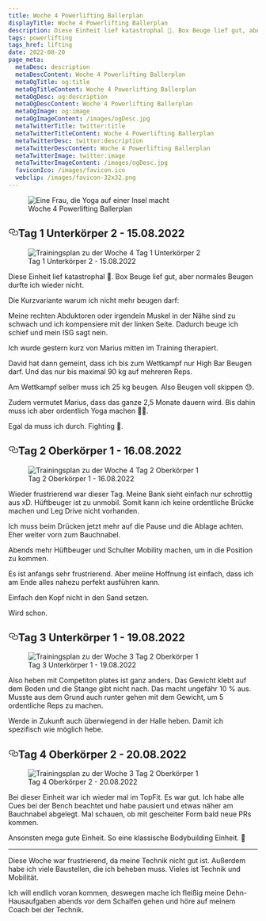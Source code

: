 ```yaml
---
title: Woche 4 Powerlifting Ballerplan
displayTitle: Woche 4 Powerlifting Ballerplan
description: Diese Einheit lief katastrophal 🫣. Box Beuge lief gut, aber normales Beugen durfte ich wieder nicht.
tags: powerlifting
tags_href: lifting
date: 2022-08-20
page_meta:
  metaDesc: description
  metaDescContent: Woche 4 Powerlifting Ballerplan
  metaOgTitle: og:title
  metaOgTitleContent: Woche 4 Powerlifting Ballerplan
  metaOgDesc: og:description
  metaOgDescContent: Woche 4 Powerlifting Ballerplan
  metaOgImage: og:image
  metaOgImageContent: /images/ogDesc.jpg
  metaTwitterTitle: twitter:title
  metaTwitterTitleContent: Woche 4 Powerlifting Ballerplan
  metaTwitterDesc: twitter:description
  metaTwitterDescContent: Woche 4 Powerlifting Ballerplan
  metaTwitterImage: twitter:image
  metaTwitterImageContent: /images/ogDesc.jpg
  faviconIco: /images/favicon.ico
  webclip: /images/favicon-32x32.png
---
```


<figure>

<img src="/images/woche-4/eine-frau-die-auf-einer-insel-yoga-macht.jpg" alt="Eine Frau, die Yoga auf einer Insel macht">
<figcaption>Woche 4 Powerlifting Ballerplan</figcaption>

</figure>

<h2 style="position: relative;" id="tag-1"><a href="#tag-1" aria-label="tag 1 Permalink" class="blog-header-link before"><svg aria-hidden="true" focusable="false" height="20" version="1.1" viewbox="0 0 16 16" width="20"><path fill-rule="evenodd" d="M4 9h1v1H4c-1.5 0-3-1.69-3-3.5S2.55 3 4 3h4c1.45 0 3 1.69 3 3.5 0 1.41-.91 2.72-2 3.25V8.59c.58-.45 1-1.27 1-2.09C10 5.22 8.98 4 8 4H4c-.98 0-2 1.22-2 2.5S3 9 4 9zm9-3h-1v1h1c1 0 2 1.22 2 2.5S13.98 12 13 12H9c-.98 0-2-1.22-2-2.5 0-.83.42-1.64 1-2.09V6.25c-1.09.53-2 1.84-2 3.25C6 11.31 7.55 13 9 13h4c1.45 0 3-1.69 3-3.5S14.5 6 13 6z"></path></svg></a>Tag 1 Unterkörper 2 - 15.08.2022</h2>

<figure>

<img class="img-fluid" src="/images/woche-4/woche-4-tag-1-uk-2.png" alt="Trainingsplan zu der Woche 4 Tag 1 Unterkörper 2">
<figcaption>Tag 1 Unterkörper 2 - 15.08.2022</figcaption>

</figure>

Diese Einheit lief katastrophal 🫣. Box Beuge lief gut, aber normales Beugen durfte ich wieder nicht.

Die Kurzvariante warum ich nicht mehr beugen darf:

Meine rechten Abduktoren oder irgendein Muskel in der Nähe sind zu schwach und ich kompensiere mit der linken Seite. Dadurch beuge ich schief und mein ISG sagt nein.

Ich wurde gestern kurz von Marius mitten im Training therapiert.

David hat dann gemeint, dass ich bis zum Wettkampf nur High Bar Beugen darf. Und das nur bis maximal 90 kg auf mehreren Reps.

Am Wettkampf selber muss ich 25 kg beugen. Also Beugen voll skippen 😓.

Zudem vermutet Marius, dass das ganze 2,5 Monate dauern wird. Bis dahin muss ich aber ordentlich Yoga machen 😮‍💨.

Egal da muss ich durch. Fighting 🫡.

<h2 style="position: relative;" id="tag-2"><a href="#tag-2" aria-label="tag 2 Permalink" class="blog-header-link before"><svg aria-hidden="true" focusable="false" height="20" version="1.1" viewbox="0 0 16 16" width="20"><path fill-rule="evenodd" d="M4 9h1v1H4c-1.5 0-3-1.69-3-3.5S2.55 3 4 3h4c1.45 0 3 1.69 3 3.5 0 1.41-.91 2.72-2 3.25V8.59c.58-.45 1-1.27 1-2.09C10 5.22 8.98 4 8 4H4c-.98 0-2 1.22-2 2.5S3 9 4 9zm9-3h-1v1h1c1 0 2 1.22 2 2.5S13.98 12 13 12H9c-.98 0-2-1.22-2-2.5 0-.83.42-1.64 1-2.09V6.25c-1.09.53-2 1.84-2 3.25C6 11.31 7.55 13 9 13h4c1.45 0 3-1.69 3-3.5S14.5 6 13 6z"></path></svg></a>Tag 2 Oberkörper 1 - 16.08.2022</h2>

<figure>

<img class="img-fluid" src="/images/woche-4/woche-4-tag-2-ok-1.png" alt="Trainingsplan zu der Woche 4 Tag 2 Oberkörper 1">
<figcaption>Tag 2 Oberkörper 1 - 16.08.2022</figcaption>

</figure>

Wieder frustrierend war dieser Tag. Meine Bank sieht einfach nur schrottig aus xD. Hüftbeuger ist zu unmobil. Somit kann ich keine ordentliche Brücke machen und Leg Drive nicht vorhanden.

Ich muss beim Drücken jetzt mehr auf die Pause und die Ablage achten. Eher weiter vorn zum Bauchnabel.

Abends mehr Hüftbeuger und Schulter Mobility machen, um in die Position zu kommen.

Es ist anfangs sehr frustrierend. Aber meiine Hoffnung ist einfach, dass ich am Ende alles nahezu perfekt ausführen kann.

Einfach den Kopf nicht in den Sand setzen.

Wird schon.

<h2 style="position: relative;" id="tag-3"><a href="#tag-3" aria-label="tag 3 Permalink" class="blog-header-link before"><svg aria-hidden="true" focusable="false" height="20" version="1.1" viewbox="0 0 16 16" width="20"><path fill-rule="evenodd" d="M4 9h1v1H4c-1.5 0-3-1.69-3-3.5S2.55 3 4 3h4c1.45 0 3 1.69 3 3.5 0 1.41-.91 2.72-2 3.25V8.59c.58-.45 1-1.27 1-2.09C10 5.22 8.98 4 8 4H4c-.98 0-2 1.22-2 2.5S3 9 4 9zm9-3h-1v1h1c1 0 2 1.22 2 2.5S13.98 12 13 12H9c-.98 0-2-1.22-2-2.5 0-.83.42-1.64 1-2.09V6.25c-1.09.53-2 1.84-2 3.25C6 11.31 7.55 13 9 13h4c1.45 0 3-1.69 3-3.5S14.5 6 13 6z"></path></svg></a>Tag 3 Unterkörper 1 - 19.08.2022</h2>

<figure>

<img class="img-fluid" src="/images/woche-4/woche-4-tag-3-uk-1.png" alt="Trainingsplan zu der Woche 3 Tag 2 Oberkörper 1">
<figcaption>Tag 3 Unterkörper 1 - 19.08.2022</figcaption>

</figure>

Also heben mit Competiton plates ist ganz anders. Das Gewicht klebt auf dem Boden und die Stange gibt nicht nach. Das macht ungefähr 10 % aus. Musste aus dem Grund auch runter gehen mit dem Gewicht, um 5 ordentliche Reps zu machen.

Werde in Zukunft auch überwiegend in der Halle heben. Damit ich spezifisch wie möglich hebe.

<h2 style="position: relative;" id="tag-4"><a href="#tag-4" aria-label="tag 4 Permalink" class="blog-header-link before"><svg aria-hidden="true" focusable="false" height="20" version="1.1" viewbox="0 0 16 16" width="20"><path fill-rule="evenodd" d="M4 9h1v1H4c-1.5 0-3-1.69-3-3.5S2.55 3 4 3h4c1.45 0 3 1.69 3 3.5 0 1.41-.91 2.72-2 3.25V8.59c.58-.45 1-1.27 1-2.09C10 5.22 8.98 4 8 4H4c-.98 0-2 1.22-2 2.5S3 9 4 9zm9-3h-1v1h1c1 0 2 1.22 2 2.5S13.98 12 13 12H9c-.98 0-2-1.22-2-2.5 0-.83.42-1.64 1-2.09V6.25c-1.09.53-2 1.84-2 3.25C6 11.31 7.55 13 9 13h4c1.45 0 3-1.69 3-3.5S14.5 6 13 6z"></path></svg></a>Tag 4 Oberkörper 2 - 20.08.2022</h2>

<figure>

<img class="img-fluid" src="/images/woche-4/woche-4-tag-4-ok-2.png" alt="Trainingsplan zu der Woche 3 Tag 2 Oberkörper 1">
<figcaption>Tag 4 Oberkörper 2 - 20.08.2022</figcaption>

</figure>

Bei dieser Einheit war ich wieder mal im TopFit. Es war gut. Ich habe alle Cues bei der Bench beachtet und habe pausiert und etwas näher am Bauchnabel abgelegt. Mal schauen, ob mit gescheiter Form bald neue PRs kommen.

Ansonsten mega gute Einheit. So eine klassische Bodybuilding Einheit. 💪

---

Diese Woche war frustrierend, da meine Technik nicht gut ist. Außerdem habe ich viele Baustellen, die ich beheben muss. Vieles ist Technik und Mobilität.

Ich will endlich voran kommen, deswegen mache ich fleißig meine Dehn-Hausaufgaben abends vor dem Schalfen gehen und höre auf meinem Coach bei der Technik.
